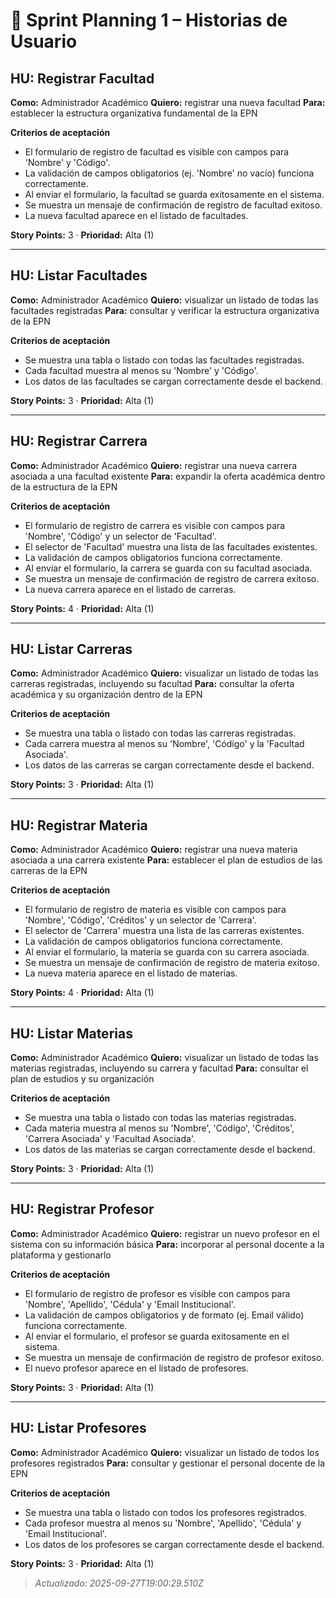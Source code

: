 

<!-- SPRINT:Sprint_Planning_1_Historias_de_Usuario:START -->

# 📌 Sprint Planning 1 – Historias de Usuario

## HU: Registrar Facultad
**Como:** Administrador Académico
**Quiero:** registrar una nueva facultad
**Para:** establecer la estructura organizativa fundamental de la EPN

**Criterios de aceptación**
- El formulario de registro de facultad es visible con campos para 'Nombre' y 'Código'.
- La validación de campos obligatorios (ej. 'Nombre' no vacío) funciona correctamente.
- Al enviar el formulario, la facultad se guarda exitosamente en el sistema.
- Se muestra un mensaje de confirmación de registro de facultad exitoso.
- La nueva facultad aparece en el listado de facultades.

**Story Points:** 3 · **Prioridad:** Alta (1)

---

## HU: Listar Facultades
**Como:** Administrador Académico
**Quiero:** visualizar un listado de todas las facultades registradas
**Para:** consultar y verificar la estructura organizativa de la EPN

**Criterios de aceptación**
- Se muestra una tabla o listado con todas las facultades registradas.
- Cada facultad muestra al menos su 'Nombre' y 'Código'.
- Los datos de las facultades se cargan correctamente desde el backend.

**Story Points:** 3 · **Prioridad:** Alta (1)

---

## HU: Registrar Carrera
**Como:** Administrador Académico
**Quiero:** registrar una nueva carrera asociada a una facultad existente
**Para:** expandir la oferta académica dentro de la estructura de la EPN

**Criterios de aceptación**
- El formulario de registro de carrera es visible con campos para 'Nombre', 'Código' y un selector de 'Facultad'.
- El selector de 'Facultad' muestra una lista de las facultades existentes.
- La validación de campos obligatorios funciona correctamente.
- Al enviar el formulario, la carrera se guarda con su facultad asociada.
- Se muestra un mensaje de confirmación de registro de carrera exitoso.
- La nueva carrera aparece en el listado de carreras.

**Story Points:** 4 · **Prioridad:** Alta (1)

---

## HU: Listar Carreras
**Como:** Administrador Académico
**Quiero:** visualizar un listado de todas las carreras registradas, incluyendo su facultad
**Para:** consultar la oferta académica y su organización dentro de la EPN

**Criterios de aceptación**
- Se muestra una tabla o listado con todas las carreras registradas.
- Cada carrera muestra al menos su 'Nombre', 'Código' y la 'Facultad Asociada'.
- Los datos de las carreras se cargan correctamente desde el backend.

**Story Points:** 3 · **Prioridad:** Alta (1)

---

## HU: Registrar Materia
**Como:** Administrador Académico
**Quiero:** registrar una nueva materia asociada a una carrera existente
**Para:** establecer el plan de estudios de las carreras de la EPN

**Criterios de aceptación**
- El formulario de registro de materia es visible con campos para 'Nombre', 'Código', 'Créditos' y un selector de 'Carrera'.
- El selector de 'Carrera' muestra una lista de las carreras existentes.
- La validación de campos obligatorios funciona correctamente.
- Al enviar el formulario, la materia se guarda con su carrera asociada.
- Se muestra un mensaje de confirmación de registro de materia exitoso.
- La nueva materia aparece en el listado de materias.

**Story Points:** 4 · **Prioridad:** Alta (1)

---

## HU: Listar Materias
**Como:** Administrador Académico
**Quiero:** visualizar un listado de todas las materias registradas, incluyendo su carrera y facultad
**Para:** consultar el plan de estudios y su organización

**Criterios de aceptación**
- Se muestra una tabla o listado con todas las materias registradas.
- Cada materia muestra al menos su 'Nombre', 'Código', 'Créditos', 'Carrera Asociada' y 'Facultad Asociada'.
- Los datos de las materias se cargan correctamente desde el backend.

**Story Points:** 3 · **Prioridad:** Alta (1)

---

## HU: Registrar Profesor
**Como:** Administrador Académico
**Quiero:** registrar un nuevo profesor en el sistema con su información básica
**Para:** incorporar al personal docente a la plataforma y gestionarlo

**Criterios de aceptación**
- El formulario de registro de profesor es visible con campos para 'Nombre', 'Apellido', 'Cédula' y 'Email Institucional'.
- La validación de campos obligatorios y de formato (ej. Email válido) funciona correctamente.
- Al enviar el formulario, el profesor se guarda exitosamente en el sistema.
- Se muestra un mensaje de confirmación de registro de profesor exitoso.
- El nuevo profesor aparece en el listado de profesores.

**Story Points:** 3 · **Prioridad:** Alta (1)

---

## HU: Listar Profesores
**Como:** Administrador Académico
**Quiero:** visualizar un listado de todos los profesores registrados
**Para:** consultar y gestionar el personal docente de la EPN

**Criterios de aceptación**
- Se muestra una tabla o listado con todos los profesores registrados.
- Cada profesor muestra al menos su 'Nombre', 'Apellido', 'Cédula' y 'Email Institucional'.
- Los datos de los profesores se cargan correctamente desde el backend.

**Story Points:** 3 · **Prioridad:** Alta (1)

> _Actualizado: 2025-09-27T19:00:29.510Z_

<!-- SPRINT:Sprint_Planning_1_Historias_de_Usuario:END -->
